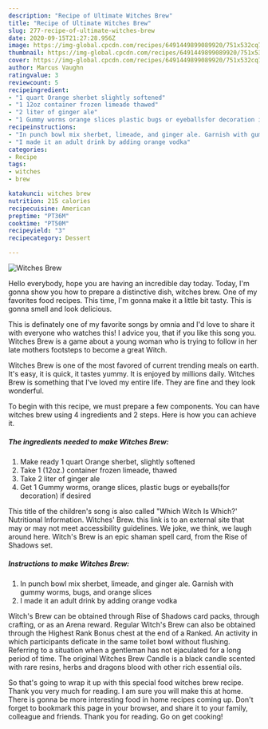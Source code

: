 ```yaml
---
description: "Recipe of Ultimate Witches Brew"
title: "Recipe of Ultimate Witches Brew"
slug: 277-recipe-of-ultimate-witches-brew
date: 2020-09-15T21:27:28.956Z
image: https://img-global.cpcdn.com/recipes/6491449899089920/751x532cq70/witches-brew-recipe-main-photo.jpg
thumbnail: https://img-global.cpcdn.com/recipes/6491449899089920/751x532cq70/witches-brew-recipe-main-photo.jpg
cover: https://img-global.cpcdn.com/recipes/6491449899089920/751x532cq70/witches-brew-recipe-main-photo.jpg
author: Marcus Vaughn
ratingvalue: 3
reviewcount: 5
recipeingredient:
- "1 quart Orange sherbet slightly softened"
- "1 12oz container frozen limeade thawed"
- "2 liter of ginger ale"
- "1 Gummy worms orange slices plastic bugs or eyeballsfor decoration if desired"
recipeinstructions:
- "In punch bowl mix sherbet, limeade, and ginger ale. Garnish with gummy worms, bugs, and orange slices"
- "I made it an adult drink by adding orange vodka"
categories:
- Recipe
tags:
- witches
- brew

katakunci: witches brew 
nutrition: 215 calories
recipecuisine: American
preptime: "PT36M"
cooktime: "PT50M"
recipeyield: "3"
recipecategory: Dessert

---
```



![Witches Brew](https://img-global.cpcdn.com/recipes/6491449899089920/751x532cq70/witches-brew-recipe-main-photo.jpg)

Hello everybody, hope you are having an incredible day today. Today, I'm gonna show you how to prepare a distinctive dish, witches brew. One of my favorites food recipes. This time, I'm gonna make it a little bit tasty. This is gonna smell and look delicious.

This is definately one of my favorite songs by omnia and I&#39;d love to share it with everyone who watches this! I advice you, that if you like this song you. Witches Brew is a game about a young woman who is trying to follow in her late mothers footsteps to become a great Witch.

Witches Brew is one of the most favored of current trending meals on earth. It's easy, it is quick, it tastes yummy. It is enjoyed by millions daily. Witches Brew is something that I've loved my entire life. They are fine and they look wonderful.


To begin with this recipe, we must prepare a few components. You can have witches brew using 4 ingredients and 2 steps. Here is how you can achieve it.

<!--inarticleads1-->

##### The ingredients needed to make Witches Brew:

1. Make ready 1 quart Orange sherbet, slightly softened
1. Take 1 (12oz.) container frozen limeade, thawed
1. Take 2 liter of ginger ale
1. Get 1 Gummy worms, orange slices, plastic bugs or eyeballs(for decoration) if desired


This title of the children&#39;s song is also called &#34;Which Witch Is Which?&#39; Nutritional Information. Witches&#39; Brew. this link is to an external site that may or may not meet accessibility guidelines. We joke, we think, we laugh around here. Witch&#39;s Brew is an epic shaman spell card, from the Rise of Shadows set. 

<!--inarticleads2-->

##### Instructions to make Witches Brew:

1. In punch bowl mix sherbet, limeade, and ginger ale. Garnish with gummy worms, bugs, and orange slices
1. I made it an adult drink by adding orange vodka


Witch&#39;s Brew can be obtained through Rise of Shadows card packs, through crafting, or as an Arena reward. Regular Witch&#39;s Brew can also be obtained through the Highest Rank Bonus chest at the end of a Ranked. An activity in which participants deficate in the same toilet bowl without flushing. Referring to a situation when a gentleman has not ejaculated for a long period of time. The original Witches Brew Candle is a black candle scented with rare resins, herbs and dragons blood with other rich essential oils. 

So that's going to wrap it up with this special food witches brew recipe. Thank you very much for reading. I am sure you will make this at home. There is gonna be more interesting food in home recipes coming up. Don't forget to bookmark this page in your browser, and share it to your family, colleague and friends. Thank you for reading. Go on get cooking!
